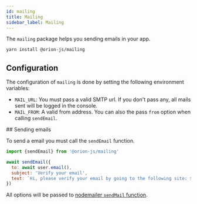 ```yaml
---
id: mailing
title: Mailing
sidebar_label: Mailing
---
```


The `mailing` package helps you sending emails in your app.

```sh
yarn install @orion-js/mailing
```

## Configuration

The configuration of `mailing` is done by setting the following environment variables:

- `MAIL_URL`: You must pass a valid SMTP url. If you don't pass any, all mails sent will be logged in the console.
- `MAIL_FROM`: A valid from address. You can also the pass `from` option when calling `sendEmail`.

## Sending emails

To send a email you must call the `sendEmail` function.

```js
import {sendEmail} from '@orion-js/mailing'

await sendEmail({
  to: await user.email(),
  subject: 'Verify your email',
  text: `Hi, please verify your email by going to the following site: ${url}`
})
```

All options will be passed to [nodemailer `sendMail` function](https://nodemailer.com/usage/#sending-mail).
